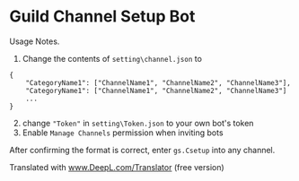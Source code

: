 # Guild Channel Setup Bot

Usage Notes.

1. Change the contents of ``setting\channel.json`` to

```json=
{
    "CategoryName1": ["ChannelName1", "ChannelName2", "ChannelName3"],
    "CategoryName1": ["ChannelName1", "ChannelName2", "ChannelName3"]
    ...
}
```

2. change `"Token"` in `setting\Token.json` to your own bot's token
3. Enable `Manage Channels` permission when inviting bots

After confirming the format is correct, enter `gs.Csetup` into any channel.

Translated with www.DeepL.com/Translator (free version)